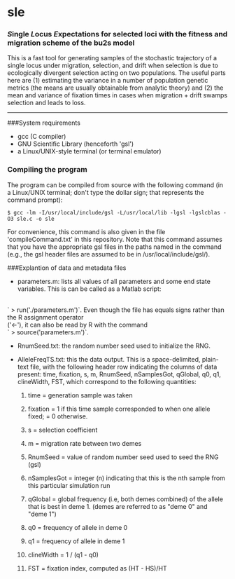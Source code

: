 # sle

### *S*ingle *L*ocus *E*xpectations for selected loci with the fitness and migration scheme of the bu2s model

This is a fast tool for generating samples of the stochastic trajectory of a single locus under migration, selection, and drift when selection is due to ecologically divergent selection acting on two populations.  The useful parts here are (1) estimating the variance in a number of population genetic metrics (the means are usually obtainable from analytic theory) and (2) the mean and variance of fixation times in cases when migration + drift swamps selection and leads to loss.

____________________
###System requirements
* gcc (C compiler)
* GNU Scientific Library (henceforth 'gsl')
* a Linux/UNIX-style terminal (or terminal emulator)

### Compiling the program
The program can be compiled from source with the following command (in a Linux/UNIX terminal; don't type the dollar sign; that represents the command prompt):

	$ gcc -lm -I/usr/local/include/gsl -L/usr/local/lib -lgsl -lgslcblas -O3 sle.c -o sle

For convenience, this command is also given in the file 'compileCommand.txt' in this repository.  Note that this command assumes that you have the appropriate gsl files in the paths named in the command (e.g., the gsl header files are assumed to be in /usr/local/include/gsl/).


###Explantion of data and metadata files

* parameters.m: lists all values of all parameters and some end state variables.  This is can be called as a Matlab script:
<br>
` > run('./parameters.m')`.  	
Even though the file has equals signs rather than the R assignment operator <br> ('<-'), it can also be read by R with the command 
<br>
` > source('parameters.m')`.

* RnumSeed.txt: the random number seed used to initialize the RNG.

* AlleleFreqTS.txt: this the data output.  This is a space-delimited, plain-text file, with the following header row indicating the columns of data present: time, fixation, s, m, RnumSeed, nSamplesGot, qGlobal, q0, q1, clineWidth, FST, which correspond to the following quantities:

	1. time = generation sample was taken

	2. fixation = 1 if this time sample corresponded to when one allele fixed; = 0 otherwise.
	
	3.  s = selection coefficient
	
	4.  m = migration rate between two demes
	
	5.  RnumSeed = value of random number seed used to seed the RNG (gsl)
	
	6.  nSamplesGot = integer (n) indicating that this is the nth sample from this particular simulation run
	
	7.  qGlobal = global frequency (i.e, both demes combined) of the allele that is best in deme 1. (demes are referred to as "deme 0" and "deme 1")
	
	8. q0 = frequency of allele in deme 0
	
	9. q1 = frequency of allele in deme 1
	
	10. clineWidth = 1 / (q1 - q0)
	
	11. FST = fixation index, computed as (HT - HS)/HT






